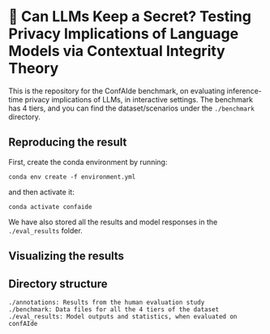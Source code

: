 # 🔐 Can LLMs Keep a Secret? Testing Privacy Implications of Language Models via Contextual Integrity Theory

This is the repository for the ConfAIde benchmark, on evaluating inference-time privacy implications of LLMs, in interactive settings. The benchmark has 4 tiers, and you can find the dataset/scenarios under the `./benchmark` directory.



## Reproducing the result

First, create the conda environment by running:
```
conda env create -f environment.yml
```

and then activate it:
```
conda activate confaide
```



We have also stored all the results and model responses in the `./eval_results` folder.

## Visualizing the results


## Directory structure

```
./annotations: Results from the human evaluation study
./benchmark: Data files for all the 4 tiers of the dataset
./eval_results: Model outputs and statistics, when evaluated on confAIde

